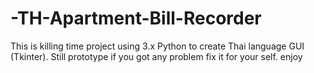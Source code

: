 # -TH-Apartment-Bill-Recorder
This is killing time project using 3.x Python to create Thai language GUI (Tkinter). 
Still prototype if you got any problem fix it for your self. 
enjoy
